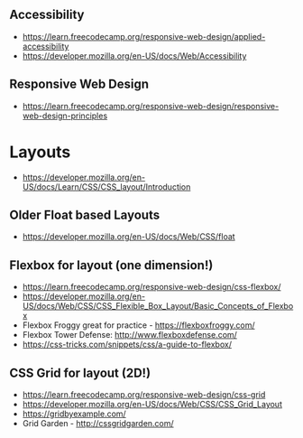 ## Accessibility

* https://learn.freecodecamp.org/responsive-web-design/applied-accessibility
* https://developer.mozilla.org/en-US/docs/Web/Accessibility

## Responsive Web Design

* https://learn.freecodecamp.org/responsive-web-design/responsive-web-design-principles

# Layouts

* https://developer.mozilla.org/en-US/docs/Learn/CSS/CSS_layout/Introduction

## Older Float based Layouts

* https://developer.mozilla.org/en-US/docs/Web/CSS/float


## Flexbox for layout (one dimension!)

* https://learn.freecodecamp.org/responsive-web-design/css-flexbox/
* https://developer.mozilla.org/en-US/docs/Web/CSS/CSS_Flexible_Box_Layout/Basic_Concepts_of_Flexbox
* Flexbox Froggy great for practice - https://flexboxfroggy.com/
* Flexbox Tower Defense: http://www.flexboxdefense.com/
* https://css-tricks.com/snippets/css/a-guide-to-flexbox/


## CSS Grid for layout (2D!)

* https://learn.freecodecamp.org/responsive-web-design/css-grid
* https://developer.mozilla.org/en-US/docs/Web/CSS/CSS_Grid_Layout
* https://gridbyexample.com/
* Grid Garden - http://cssgridgarden.com/
